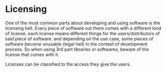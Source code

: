 # Licensing
One of the most common parts about developing and using software is the licensing hell.
Every piece of software out there comes with a different kind of license. 
each license means different things for the users/distributors of said piece of software.
and depending on the use case, some pieces of software become unusable (legal hell) in the context of development process.
So when using 3rd part libraries or softwares, beware of the license that comes with it.

Licenses can be classified to the access they give the users.